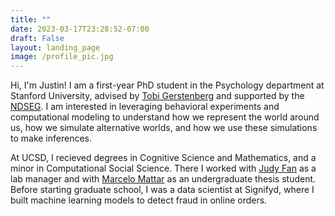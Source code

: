 ```yaml
---
title: ""
date: 2023-03-17T23:28:52-07:00
draft: False
layout: landing_page
image: /profile_pic.jpg
---
```


Hi, I'm Justin! I am a first-year PhD student in the Psychology department at Stanford University, advised by [Tobi Gerstenberg](https://cicl.stanford.edu/member/tobias_gerstenberg/) and supported by the [NDSEG](https://ndseg.org/). I am interested in leveraging behavioral experiments and computational modeling to understand how we represent the world around us, how we simulate alternative worlds, and how we use these simulations to make inferences. 

At UCSD, I recieved degrees in Cognitive Science and Mathematics, and a minor in Computational Social Science. There I worked with [Judy Fan](https://cogtoolslab.github.io/people.html) as a lab manager and with [Marcelo Mattar](https://as.nyu.edu/faculty/marcelo-mattar.html) as an undergraduate thesis student. Before starting graduate school, I was a data scientist at Signifyd, where I built machine learning models to detect fraud in online orders.


